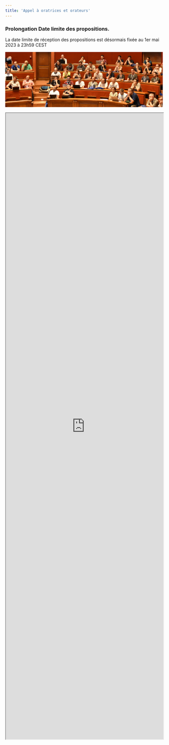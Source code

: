 ```yaml
---
title: 'Appel à oratrices et orateurs'
---
```


<!--
<b>L'Appel à Orateurs est clos</b>
-->

<h3><b>Prolongation Date limite des propositions.</b></h3>
<p>
La date limite de réception des propositions est désormais fixée au 1er mai 2023 à 23h59 CEST
</p>

![](img/audience.jpg)

<iframe src="https://framaforms.org/appel-a-oratrices-et-orateurs-pg-day-france-2023-1678226625"
        width="100%"
        height="2000"
        border="0">
</iframe>

